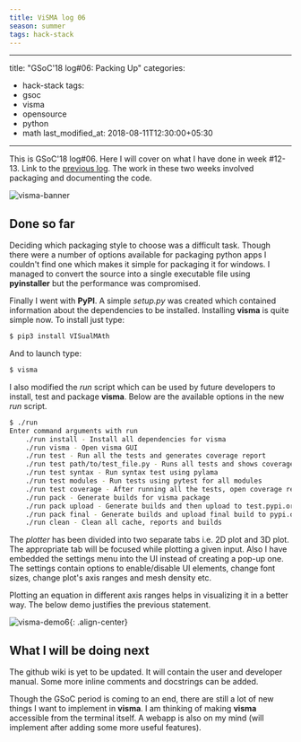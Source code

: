 ```yaml
---
title: ViSMA log 06
season: summer
tags: hack-stack
---
```


---
title: "GSoC'18 log#06: Packing Up"
categories:
  - hack-stack
tags:
  - gsoc
  - visma
  - opensource
  - python
  - math
last_modified_at: 2018-08-11T12:30:00+05:30
---


This is GSoC'18 log#06. Here I will cover on what I have done in week #12-13. Link to the [previous log](/hack-stack/2018/07/28/gsoc-log05-dynamic-simplification-and-plotting.html "GSoC'18 log#05"). The work in these two weeks involved packaging and documenting the code.

![visma-banner](/assets/img/visma/banner.jpg)

## Done so far

Deciding which packaging style to choose was a difficult task. Though there were a number of options available for packaging python apps I couldn't find one which makes it simple for packaging it for windows. I managed to convert the source into a single executable file using **pyinstaller** but the performance was compromised.

Finally I went with **PyPI**. A simple _setup.py_ was created which contained information about the dependencies to be installed. Installing **visma** is quite simple now. To install just type:

```bash
$ pip3 install VISualMAth
```

And to launch type:

```bash
$ visma
```

I also modified the _run_ script which can be used by future developers to install, test and package **visma**. Below are the available options in the new _run_ script.

```bash
$ ./run
Enter command arguments with run
    ./run install - Install all dependencies for visma
    ./run visma - Open visma GUI
    ./run test - Run all the tests and generates coverage report
    ./run test path/to/test_file.py - Runs all tests and shows coverage for given file
    ./run test syntax - Run syntax test using pylama
    ./run test modules - Run tests using pytest for all modules
    ./run test coverage - After running all the tests, open coverage report
    ./run pack - Generate builds for visma package
    ./run pack upload - Generate builds and then upload to test.pypi.org
    ./run pack final - Generate builds and upload final build to pypi.org
    ./run clean - Clean all cache, reports and builds
```

The _plotter_ has been divided into two separate tabs i.e. 2D plot and 3D plot. The appropriate tab will be focused while plotting a given input. Also I have embedded the settings menu into the UI instead of creating a pop-up one. The settings contain options to enable/disable UI elements, change font sizes, change plot's axis ranges and mesh density etc.

Plotting an equation in different axis ranges helps in visualizing it in a better way. The below demo justifies the previous statement.

![visma-demo6](/assets/images/demos/visma/demo6.gif){: .align-center}

## What I will be doing next

The github wiki is yet to be updated. It will contain the user and developer manual. Some more inline comments and docstrings can be added.

Though the GSoC period is coming to an end, there are still a lot of new things I want to implement in **visma**. I am thinking of making **visma** accessible from the terminal itself. A webapp is also on my mind (will implement after adding some more useful features).
